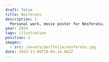 ```yaml
---
draft: false
title: Nosferatu
description: |
  Personal work, movie poster for Nosferatu.
year: 2024
tags: illustration
position: 2
images:
  - src: /assets/portfolio/nosferatu.jpg
date: 2023-11-09T18:04:14.662Z
---
```

